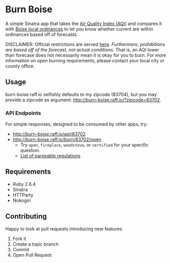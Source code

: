 # Burn Boise

A simple Sinatra app that takes the [Air Quality Index (AQI)](https://airnow.gov/) and compares it with [Boise local ordinances](http://www2.deq.idaho.gov/air/AQIPublic/Ordinance/Index/3) to let you know whether current are within ordinances based off of forecasts.

DISCLAIMER: Official restrictions are served [here](http://www2.deq.idaho.gov/air/AQIPublic/Forecast?siteId=14). *Furthermore, prohibitions are based off of the forecast, not actual conditions.* That is, an AQI lower than forecase does not necessarily mean it is okay for you to burn. For more information on open burning requirements, please contact your local city or county office.

## Usage

burn-boise.raff.io selfishly defaults to my zipcode (83704), but you may provide a zipcode as argument: http://burn-boise.raff.io/?zipcode=83702.

### API Endpoints

For simple responses, designed to be consumed by other apps, try:

* http://burn-boise.raff.io/aqi/83702
* http://burn-boise.raff.io/burn/83702/open
  * Try `open`, `fireplace`, `woodstove`, or `certified` for your specific question.
  * [List of parseable regulations](https://github.com/0xtobit/burn-boise/blob/master/lib/regulations.rb#L9)

## Requirements
* Ruby 2.6.4
* Sinatra
* HTTParty
* Nokogiri

## Contributing
Happy to look at pull requests introducing new features.

1. Fork it
2. Create a topic branch
3. Commit
4. Open Pull Request
